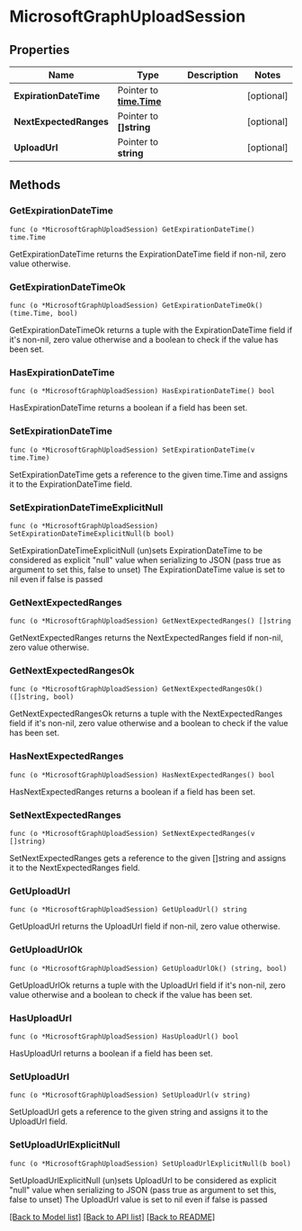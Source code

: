 # MicrosoftGraphUploadSession

## Properties

Name | Type | Description | Notes
------------ | ------------- | ------------- | -------------
**ExpirationDateTime** | Pointer to [**time.Time**](time.Time.md) |  | [optional] 
**NextExpectedRanges** | Pointer to **[]string** |  | [optional] 
**UploadUrl** | Pointer to **string** |  | [optional] 

## Methods

### GetExpirationDateTime

`func (o *MicrosoftGraphUploadSession) GetExpirationDateTime() time.Time`

GetExpirationDateTime returns the ExpirationDateTime field if non-nil, zero value otherwise.

### GetExpirationDateTimeOk

`func (o *MicrosoftGraphUploadSession) GetExpirationDateTimeOk() (time.Time, bool)`

GetExpirationDateTimeOk returns a tuple with the ExpirationDateTime field if it's non-nil, zero value otherwise
and a boolean to check if the value has been set.

### HasExpirationDateTime

`func (o *MicrosoftGraphUploadSession) HasExpirationDateTime() bool`

HasExpirationDateTime returns a boolean if a field has been set.

### SetExpirationDateTime

`func (o *MicrosoftGraphUploadSession) SetExpirationDateTime(v time.Time)`

SetExpirationDateTime gets a reference to the given time.Time and assigns it to the ExpirationDateTime field.

### SetExpirationDateTimeExplicitNull

`func (o *MicrosoftGraphUploadSession) SetExpirationDateTimeExplicitNull(b bool)`

SetExpirationDateTimeExplicitNull (un)sets ExpirationDateTime to be considered as explicit "null" value
when serializing to JSON (pass true as argument to set this, false to unset)
The ExpirationDateTime value is set to nil even if false is passed
### GetNextExpectedRanges

`func (o *MicrosoftGraphUploadSession) GetNextExpectedRanges() []string`

GetNextExpectedRanges returns the NextExpectedRanges field if non-nil, zero value otherwise.

### GetNextExpectedRangesOk

`func (o *MicrosoftGraphUploadSession) GetNextExpectedRangesOk() ([]string, bool)`

GetNextExpectedRangesOk returns a tuple with the NextExpectedRanges field if it's non-nil, zero value otherwise
and a boolean to check if the value has been set.

### HasNextExpectedRanges

`func (o *MicrosoftGraphUploadSession) HasNextExpectedRanges() bool`

HasNextExpectedRanges returns a boolean if a field has been set.

### SetNextExpectedRanges

`func (o *MicrosoftGraphUploadSession) SetNextExpectedRanges(v []string)`

SetNextExpectedRanges gets a reference to the given []string and assigns it to the NextExpectedRanges field.

### GetUploadUrl

`func (o *MicrosoftGraphUploadSession) GetUploadUrl() string`

GetUploadUrl returns the UploadUrl field if non-nil, zero value otherwise.

### GetUploadUrlOk

`func (o *MicrosoftGraphUploadSession) GetUploadUrlOk() (string, bool)`

GetUploadUrlOk returns a tuple with the UploadUrl field if it's non-nil, zero value otherwise
and a boolean to check if the value has been set.

### HasUploadUrl

`func (o *MicrosoftGraphUploadSession) HasUploadUrl() bool`

HasUploadUrl returns a boolean if a field has been set.

### SetUploadUrl

`func (o *MicrosoftGraphUploadSession) SetUploadUrl(v string)`

SetUploadUrl gets a reference to the given string and assigns it to the UploadUrl field.

### SetUploadUrlExplicitNull

`func (o *MicrosoftGraphUploadSession) SetUploadUrlExplicitNull(b bool)`

SetUploadUrlExplicitNull (un)sets UploadUrl to be considered as explicit "null" value
when serializing to JSON (pass true as argument to set this, false to unset)
The UploadUrl value is set to nil even if false is passed

[[Back to Model list]](../README.md#documentation-for-models) [[Back to API list]](../README.md#documentation-for-api-endpoints) [[Back to README]](../README.md)


